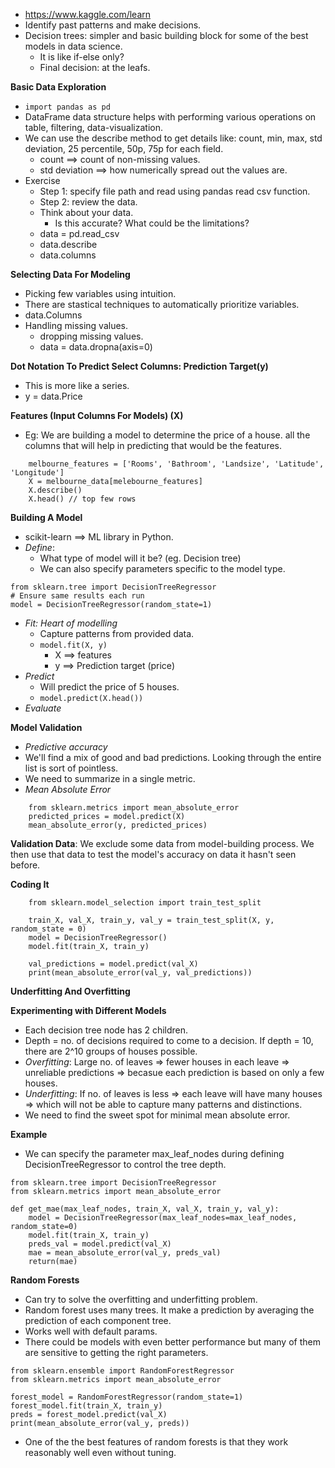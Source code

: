 * https://www.kaggle.com/learn
* Identify past patterns and make decisions.
* Decision trees: simpler and basic building block for some of the best models in data science.
    * It is like if-else only?
    * Final decision: at the leafs.

**Basic Data Exploration**
* `import pandas as pd`
* DataFrame data structure helps with performing various operations on table, filtering, data-visualization.
* We can use the describe method to get details like: count, min, max, std deviation, 25 percentile, 50p, 75p for each field.
    * count ==> count of non-missing values.
    * std deviation ==> how numerically spread out the values are.
* Exercise
    * Step 1: specify file path and read using pandas read csv function.
    * Step 2: review the data.
    * Think about your data.
        * Is this accurate? What could be the limitations?
    * data = pd.read_csv
    * data.describe
    * data.columns

**Selecting Data For Modeling**
* Picking few variables using intuition.
* There are stastical techniques to automatically prioritize variables.
* data.Columns
* Handling missing values.
    * dropping missing values.
    * data = data.dropna(axis=0)

**Dot Notation To Predict Select Columns: Prediction Target(y)**
* This is more like a series.
* y = data.Price

**Features (Input Columns For Models) (X)**
* Eg: We are building a model to determine the price of a house. all the columns that will help in predicting that would be the features.
```
    melbourne_features = ['Rooms', 'Bathroom', 'Landsize', 'Latitude', 'Longitude']
    X = melbourne_data[melebourne_features]
    X.describe()
    X.head() // top few rows
```

**Building A Model**
* scikit-learn ==> ML library in Python.
* *Define*: 
    * What type of model will it be? (eg. Decision tree)
    * We can also specify parameters specific to the model type.

```
from sklearn.tree import DecisionTreeRegressor
# Ensure same results each run
model = DecisionTreeRegressor(random_state=1)
```

* *Fit: Heart of modelling*
    * Capture patterns from provided data.
    * ```model.fit(X, y)```
        * X ==> features
        * y ==> Prediction target (price)
* *Predict*
    * Will predict the price of 5 houses.
    * ```model.predict(X.head())```
* *Evaluate*

**Model Validation**
* *Predictive accuracy*
* We'll find a mix of good and bad predictions. Looking through the entire list is sort of pointless.
* We need to summarize in a single metric.
* *Mean Absolute Error*
```
    from sklearn.metrics import mean_absolute_error
    predicted_prices = model.predict(X)
    mean_absolute_error(y, predicted_prices)
```

**Validation Data**: We exclude some data from model-building process. We then use that data to test the model's accuracy on data it hasn't seen before.

**Coding It**
```
    from sklearn.model_selection import train_test_split

    train_X, val_X, train_y, val_y = train_test_split(X, y, random_state = 0)
    model = DecisionTreeRegressor()
    model.fit(train_X, train_y)

    val_predictions = model.predict(val_X)
    print(mean_absolute_error(val_y, val_predictions)) 
```

**Underfitting And Overfitting**

**Experimenting with Different Models**
* Each decision tree node has 2 children.
* Depth = no. of decisions required to come to a decision. If depth = 10, there are 2^10 groups of houses possible.
* *Overfitting*: Large no. of leaves => fewer houses in each leave => unreliable predictions => becasue each prediction is based on only a few houses. 
* *Underfitting*: If no. of leaves is less => each leave will have many houses => which will not be able to capture many patterns and distinctions.
* We need to find the sweet spot for minimal mean absolute error.

**Example**
* We can specify the parameter max_leaf_nodes during defining DecisionTreeRegressor to control the tree depth.
```
from sklearn.tree import DecisionTreeRegressor
from sklearn.metrics import mean_absolute_error

def get_mae(max_leaf_nodes, train_X, val_X, train_y, val_y):
    model = DecisionTreeRegressor(max_leaf_nodes=max_leaf_nodes, random_state=0)
    model.fit(train_X, train_y)
    preds_val = model.predict(val_X)
    mae = mean_absolute_error(val_y, preds_val)
    return(mae)
```

**Random Forests**
* Can try to solve the overfitting and underfitting problem.
* Random forest uses many trees. It make a prediction by averaging the prediction of each component tree.
* Works well with default params.
* There could be models with even better performance but many of them are sensitive to getting the right parameters.

```
from sklearn.ensemble import RandomForestRegressor
from sklearn.metrics import mean_absolute_error

forest_model = RandomForestRegressor(random_state=1)
forest_model.fit(train_X, train_y)
preds = forest_model.predict(val_X)
print(mean_absolute_error(val_y, preds))
```
* One of the the best features of random forests is that they work reasonably well even without tuning.